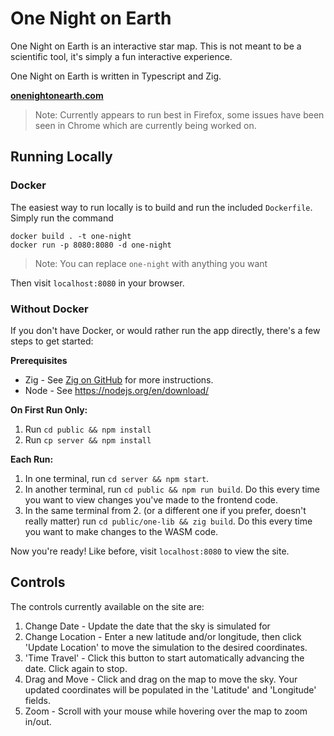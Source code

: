 # One Night on Earth

One Night on Earth is an interactive star map. This is not meant to be a scientific tool, it's simply a fun interactive experience.

One Night on Earth is written in Typescript and Zig.

[**onenightonearth.com**](https://onenightonearth.com)

> Note: Currently appears to run best in Firefox, some issues have been seen in Chrome which are currently being worked on.

## Running Locally

### Docker

The easiest way to run locally is to build and run the included `Dockerfile`. Simply run the command

```
docker build . -t one-night
docker run -p 8080:8080 -d one-night
```

> Note: You can replace `one-night` with anything you want

Then visit `localhost:8080` in your browser.

### Without Docker

If you don't have Docker, or would rather run the app directly, there's a few steps to get started:

**Prerequisites**

- Zig - See [Zig on GitHub](https://github.com/ziglang/zig) for more instructions.
- Node - See https://nodejs.org/en/download/

**On First Run Only:**

1. Run `cd public && npm install`
2. Run `cp server && npm install`

**Each Run:**

1. In one terminal, run `cd server && npm start`.
2. In another terminal, run `cd public && npm run build`. Do this every time you want to view changes you've made to the frontend code.
3. In the same terminal from 2. (or a different one if you prefer, doesn't really matter) run `cd public/one-lib && zig build`. Do this
   every time you want to make changes to the WASM code.

Now you're ready! Like before, visit `localhost:8080` to view the site.

## Controls

The controls currently available on the site are:

1. Change Date - Update the date that the sky is simulated for
2. Change Location - Enter a new latitude and/or longitude, then click 'Update Location' to move the simulation to the desired coordinates.
3. 'Time Travel' - Click this button to start automatically advancing the date. Click again to stop.
4. Drag and Move - Click and drag on the map to move the sky. Your updated coordinates will be populated in the 'Latitude' and 'Longitude' fields.
5. Zoom - Scroll with your mouse while hovering over the map to zoom in/out.
